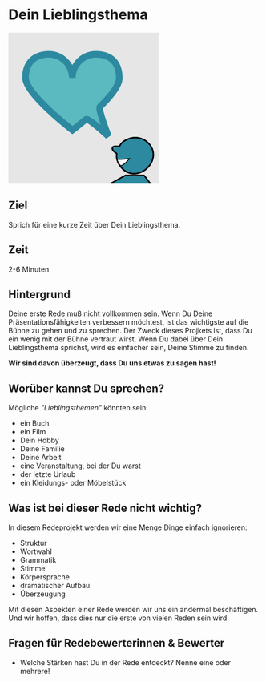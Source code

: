 
# Dein Lieblingsthema

![](../bilder/lieblingsthema.png)

## Ziel

Sprich für eine kurze Zeit über Dein Lieblingsthema.

## Zeit

2-6 Minuten

## Hintergrund

Deine erste Rede muß nicht vollkommen sein. Wenn Du Deine Präsentationsfähigkeiten verbessern möchtest, ist das wichtigste auf die Bühne zu gehen und zu sprechen. Der Zweck dieses Projkets ist, dass Du ein wenig mit der Bühne vertraut wirst. Wenn Du dabei über Dein Lieblingsthema sprichst, wird es einfacher sein, Deine Stimme zu finden.

**Wir sind davon überzeugt, dass Du uns etwas zu sagen hast!**

## Worüber kannst Du sprechen?

Mögliche *"Lieblingsthemen"* könnten sein:

* ein Buch
* ein Film
* Dein Hobby
* Deine Familie
* Deine Arbeit
* eine Veranstaltung, bei der Du warst
* der letzte Urlaub
* ein Kleidungs- oder Möbelstück

## Was ist bei dieser Rede nicht wichtig?

In diesem Redeprojekt werden wir eine Menge Dinge einfach ignorieren:

* Struktur
* Wortwahl
* Grammatik
* Stimme
* Körpersprache
* dramatischer Aufbau
* Überzeugung

Mit diesen Aspekten einer Rede werden wir uns ein andermal beschäftigen. Und wir hoffen, dass dies nur die erste von vielen Reden sein wird.

## Fragen für Redebewerterinnen & Bewerter

* Welche Stärken hast Du in der Rede entdeckt? Nenne eine oder mehrere!

